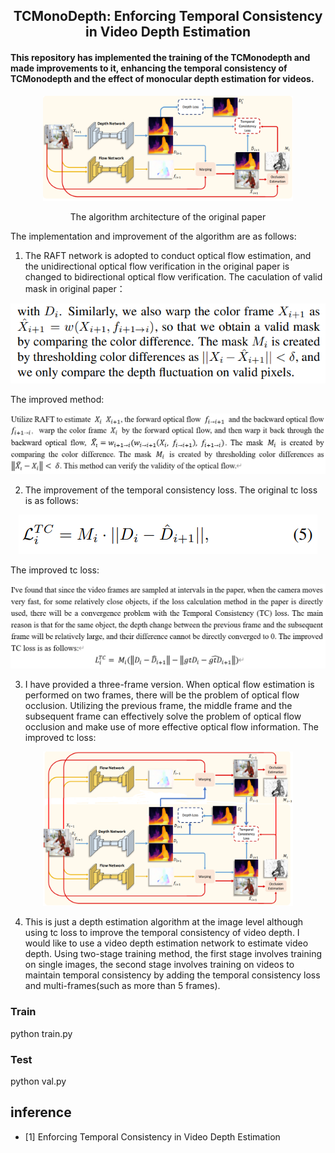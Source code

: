 <h2 align="center">TCMonoDepth: Enforcing Temporal Consistency in Video Depth Estimation</h2>

#### This repository has implemented the training of the TCMonodepth and made improvements to it, enhancing the temporal consistency of TCMonodepth and the effect of monocular depth estimation for videos. ####

<div align="center">
  <img src="./icon/ori_structure.png", width="400px">
  <p>The algorithm architecture of the original paper</p>
</div>

The implementation and improvement of the algorithm are as follows:
1. The RAFT network is adopted to conduct optical flow estimation, and the unidirectional optical flow verification in the original paper is changed to bidirectional optical flow verification. 
The caculation of valid mask in original paper：
<div align="center">
  <img src="./icon/valid mask.png">
</div>

The improved method:
<div align="center">
  <img src="./icon/improved valid mask.png">
</div>

2. The improvement of the temporal consistency loss.
The original tc loss is as follows:
<div align="center">
  <img src="./icon/tc loss.png">
</div>

The improved tc loss:
<div align="center">
  <img src="./icon/improved tc loss.png">
</div>

3. I have provided a three-frame version. When optical flow estimation is performed on two frames, there will be the problem of optical flow occlusion. Utilizing the previous frame, the middle frame and the subsequent frame can effectively solve the problem of optical flow occlusion and make use of more effective optical flow information. 
The improved tc loss:
<div align="center">
  <img src="./icon/improved_structure.png", width="400px">
</div>

4. This is just a depth estimation algorithm at the image level although using tc loss to improve the temporal consistency of video depth. I would like to use a video depth estimation network to estimate video depth. Using two-stage training method, the first stage involves training on single images, the second stage involves training on videos to maintain temporal consistency by adding the temporal consistency loss and multi-frames(such as more than 5 frames).

### Train ###
python train.py

### Test ###
python val.py

## inference
- [1] Enforcing Temporal Consistency in Video Depth Estimation